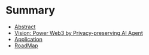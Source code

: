 # Summary

- [Abstract](./abstract.md)
- [Vision: Power Web3 by Privacy-preserving AI Agent](./vision.md)
- [Application](./application.md)
- [RoadMap](./roadmap.md)
